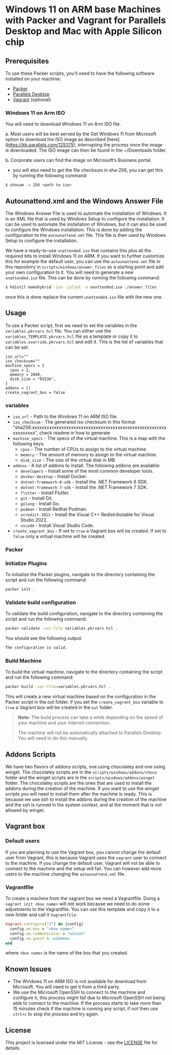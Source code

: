 # Windows 11 on ARM base Machines with Packer and Vagrant for Parallels Desktop and Mac with Apple Silicon chip

## Prerequisites

To use these Packer scripts, you'll need to have the following software installed on your machine:

* [Packer](https://www.packer.io/)
* [Parallels Desktop](https://www.parallels.com/products/desktop/)
* [Vagrant](https://www.vagrantup.com/) (optional)

### Windows 11 on Arm ISO

You will need to download Windows 11 on Arm ISO file.

a. Most users will be best served by the Get Windows 11 from Microsoft option to download the ISO image as described [here] (https://kb.parallels.com/125375), interrupting the process once the image is downloaded. The ISO image can then be found in the ~/Downloads folder.

b. Corporate users can find the image on Microsoft’s Business portal.

* you will also need to get the file checksum in sha-256, you can get this by running the following command:

 ```bash
$ shasum -a 256 <path to iso>
  ```

## Autounattend.xml and the Windows Answer File

The Windows Answer File is used to automate the installation of Windows. It is an XML file that is used by Windows Setup to configure the installation. It can be used to automate the installation of Windows, but it can also be used to configure the Windows installation. This is done by adding the configuration to the `autounattend.xml` file. This file is then used by Windows Setup to configure the installation.

We have a ready-to-use `unattended.iso` that contains this plus all the required bits to install Windows 11 on ARM. If you want to further customize this for example the default user, you can use the `autounattend.xml` file in this repository in `scripts/windows/answer_files` as a starting point and add your own configuration to it. You will need to generate a new `unattended.iso` file. This can be done by running the following command:

```bash
$ hdiutil makehybrid -iso -joliet -o unattended.iso ./answer_files
```

once this is done replace the current `unattended.iso` file with the new one.

## Usage

To use a Packer script, first we need to set the variables in the `variables.pkrvars.hcl` file. You can either use the `variables_TEMPLATE.pkrvars.hcl` file as a template or copy it to `variables.override.pkrvars.hcl` and edit it.
This is the list of variables that can be set:

```hcl
iso_url=""
iso_checksum="" 
machine_specs = {
  cpus = 2,
  memory = 2048,
  disk_size = "65536",
}
addons = [] 
create_vagrant_box = false
```

### variables

* `iso_url` - Path to the Windows 11 on ARM ISO file.
* `iso_checksum` - The generated iso checksum in this format "sha256:xxxxxxxxxxxxxxxxxxxxxxxxxxxxxxxxxxxxxxxxxxxxxxxxxxxxxxxxxxxxxxxx", check readme in how to generate
* `machine_specs` - The specs of the virtual machine. This is a map with the following keys:
  * `cpus` - The number of CPUs to assign to the virtual machine.
  * `memory` - The amount of memory to assign to the virtual machine.
  * `disk_size` - The size of the virtual disk in MB.
* `addons` - A list of addons to install. The following addons are available:
  * `developers` - Install some of the most common developer tools.
  * `docker-desktop` - Install Docker.
  * `dotnet-framework-6-sdk` - Install the .NET Framework 6 SDK.
  * `dotnet-framework-7-sdk` - Install the .NET Framework 7 SDK.
  * `flutter` - Install Flutter.
  * `git` - Install Git.
  * `golang` - Install Go.
  * `podman` - Install Redhat Podman.
  * `vcredist-2022` - Install the Visual C++ Redistributable for Visual Studio 2022.
  * `vscode` - Install Visual Studio Code.
* `create_vagrant_box` - If set to `true` a Vagrant box will be created. If set to `false` only a virtual machine will be created.

### Packer

### Initialize Plugins

To initialize the Packer plugins, navigate to the directory containing the script and run the following command:

```bash
packer init .
```

### Validate build configuration

To validate the build configuration, navigate to the directory containing the script and run the following command:

```bash
packer validate -var-file variables.pkrvars.hcl .
```

You should see the following output:

```bash
The configuration is valid.
```

### Build Machine

To build the virtual machine, navigate to the directory containing the script and run the following command:

```bash
packer build -var-file=variables.pkrvars.hcl .
```

This will create a new virtual machine based on the configuration in the Packer script in the out folder. if you set the `create_vagrant_box` variable to `true` a Vagrant box will be created in the `out` folder.

> **Note:** The build process can take a while depending on the speed of your machine and your internet connection.  

> The machine will not be automatically attached to Parallels Desktop. You will need to do this manually.

## Addons Scripts

We have two flavors of addons scripts, one using chocolatey and one using winget. The chocolatey scripts are in the `scripts/windows/addons/choco` folder and the winget scripts are in the `scripts/windows/addons/winget` folder. The chocolatey scripts are the ones that are used to install the addons during the creation of the machine. If you want to use the winget scripts you will need to install them after the machine is ready.
This is because we use ssh to install the addons during the creation of the machine and the ssh is runned in the system context, and at the moment that is not allowed by winget.

## Vagrant box

### Default users

If you are planning to use the Vagrant box, you cannot change the default user from Vagrant, this is because Vagrant uses the `vagrant` user to connect to the machine. If you change the default user, Vagrant will not be able to connect to the machine and the setup will fail. You can however add more users to the machine changing the `autounattend.xml` file.

### Vagrantfile

To create a machine from the vagrant box we need a Vagrantfile. Doing a `vagrant init <box name>` will not work because we need to do some adjustments to the Vagrantfile. You can use this template and copy it to a new folder and call it `Vagrantfile`:

```ruby
Vagrant.configure("2") do |config|
  config.vm.box = "<box name>"
  config.vm.communicator = "winssh"
  config.vm.guest = :windows
end
```

  where `<box name>` is the name of the box that you created.

## Known Issues

* The Windows 11 on ARM ISO is not available for download from Microsoft. You will need to get it from a third party.
* We use the Microsoft OpenSSH to connect to the machine and configure it, this process might fail due to Microsoft OpenSSH not being able to connect to the machine. If the process starts to take more than 15 minutes check if the machine is running any script, if not then use `ctrl+c` to stop the process and try again.

## License

This project is licensed under the MIT License - see the [LICENSE](LICENSE) file for details.
